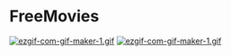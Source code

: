 # FreeMovies

[![ezgif-com-gif-maker-1.gif](https://i.postimg.cc/BnyvJJzY/ezgif-com-gif-maker-1.gif)](https://postimg.cc/pmfvZMRz)
[![ezgif-com-gif-maker-1.gif](https://media.giphy.com/media/sZ1BokeSoTaINZfFKy/giphy.gif)](https://postimg.cc/pmfvZMRz)
